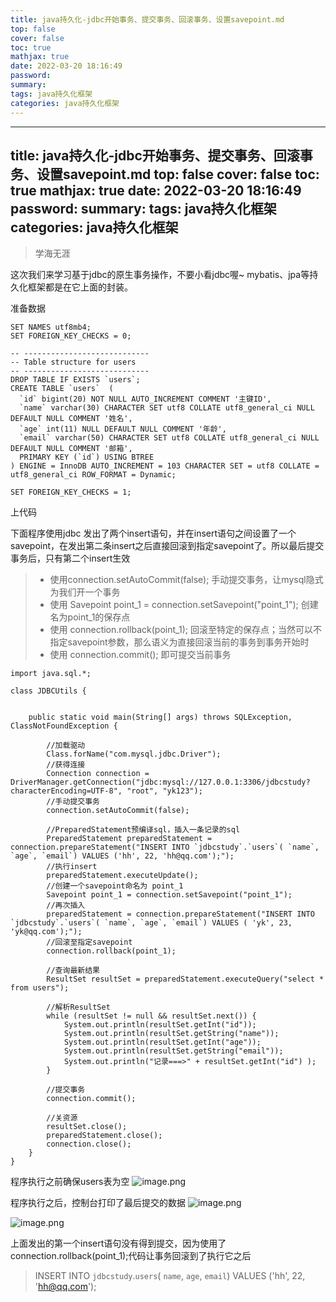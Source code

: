 ```yaml
---
title: java持久化-jdbc开始事务、提交事务、回滚事务、设置savepoint.md
top: false
cover: false
toc: true
mathjax: true
date: 2022-03-20 18:16:49
password:
summary:
tags: java持久化框架
categories: java持久化框架
---
```

---
title: java持久化-jdbc开始事务、提交事务、回滚事务、设置savepoint.md
top: false
cover: false
toc: true
mathjax: true
date: 2022-03-20 18:16:49
password:
summary:
tags: java持久化框架
categories: java持久化框架
---
> 学海无涯

这次我们来学习基于jdbc的原生事务操作，不要小看jdbc喔~ mybatis、jpa等持久化框架都是在它上面的封装。

准备数据
~~~
SET NAMES utf8mb4;
SET FOREIGN_KEY_CHECKS = 0;

-- ----------------------------
-- Table structure for users
-- ----------------------------
DROP TABLE IF EXISTS `users`;
CREATE TABLE `users`  (
  `id` bigint(20) NOT NULL AUTO_INCREMENT COMMENT '主键ID',
  `name` varchar(30) CHARACTER SET utf8 COLLATE utf8_general_ci NULL DEFAULT NULL COMMENT '姓名',
  `age` int(11) NULL DEFAULT NULL COMMENT '年龄',
  `email` varchar(50) CHARACTER SET utf8 COLLATE utf8_general_ci NULL DEFAULT NULL COMMENT '邮箱',
  PRIMARY KEY (`id`) USING BTREE
) ENGINE = InnoDB AUTO_INCREMENT = 103 CHARACTER SET = utf8 COLLATE = utf8_general_ci ROW_FORMAT = Dynamic;

SET FOREIGN_KEY_CHECKS = 1;

~~~

上代码

下面程序使用jdbc 发出了两个insert语句，并在insert语句之间设置了一个savepoint，在发出第二条insert之后直接回滚到指定savepoint了。所以最后提交事务后，只有第二个insert生效

>-  使用connection.setAutoCommit(false); 手动提交事务，让mysql隐式为我们开一个事务
>- 使用        Savepoint point_1 = connection.setSavepoint("point_1"); 创建名为point_1的保存点
>- 使用 connection.rollback(point_1); 回滚至特定的保存点；当然可以不指定savepoint参数，那么语义为直接回滚当前的事务到事务开始时
>- 使用  connection.commit(); 即可提交当前事务

~~~
import java.sql.*;

class JDBCUtils {


    public static void main(String[] args) throws SQLException, ClassNotFoundException {

        //加载驱动
        Class.forName("com.mysql.jdbc.Driver");
        //获得连接
        Connection connection = DriverManager.getConnection("jdbc:mysql://127.0.0.1:3306/jdbcstudy?characterEncoding=UTF-8", "root", "yk123");
        //手动提交事务
        connection.setAutoCommit(false);

        //PreparedStatement预编译sql，插入一条记录的sql
        PreparedStatement preparedStatement = connection.prepareStatement("INSERT INTO `jdbcstudy`.`users`( `name`, `age`, `email`) VALUES ('hh', 22, 'hh@qq.com');");
        //执行insert
        preparedStatement.executeUpdate();
        //创建一个savepoint命名为 point_1
        Savepoint point_1 = connection.setSavepoint("point_1");
        //再次插入
        preparedStatement = connection.prepareStatement("INSERT INTO `jdbcstudy`.`users`( `name`, `age`, `email`) VALUES ( 'yk', 23, 'yk@qq.com');");
        //回滚至指定savepoint
        connection.rollback(point_1);

        //查询最新结果
        ResultSet resultSet = preparedStatement.executeQuery("select * from users");

        //解析ResultSet
        while (resultSet != null && resultSet.next()) {
            System.out.println(resultSet.getInt("id"));
            System.out.println(resultSet.getString("name"));
            System.out.println(resultSet.getInt("age"));
            System.out.println(resultSet.getString("email"));
            System.out.println("记录===>" + resultSet.getInt("id") );
        }

        //提交事务
        connection.commit();

        //关资源
        resultSet.close();
        preparedStatement.close();
        connection.close();
    }
}
~~~

程序执行之前确保users表为空
![image.png](https://upload-images.jianshu.io/upload_images/13965490-e5b7394d7709933c.png?imageMogr2/auto-orient/strip%7CimageView2/2/w/1240)

程序执行之后，控制台打印了最后提交的数据
![image.png](https://upload-images.jianshu.io/upload_images/13965490-f2b80988cd995a19.png?imageMogr2/auto-orient/strip%7CimageView2/2/w/1240)

![image.png](https://upload-images.jianshu.io/upload_images/13965490-cb2e9db5da00664e.png?imageMogr2/auto-orient/strip%7CimageView2/2/w/1240)

上面发出的第一个insert语句没有得到提交，因为使用了 connection.rollback(point_1);代码让事务回滚到了执行它之后
>INSERT INTO `jdbcstudy`.`users`( `name`, `age`, `email`) VALUES ('hh', 22, 'hh@qq.com');
